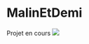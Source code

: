# MalinEtDemi

Projet en cours
<img src="https://res.cloudinary.com/dbu3ntrbw/image/upload/v1739284852/malinetdemi.png" />


